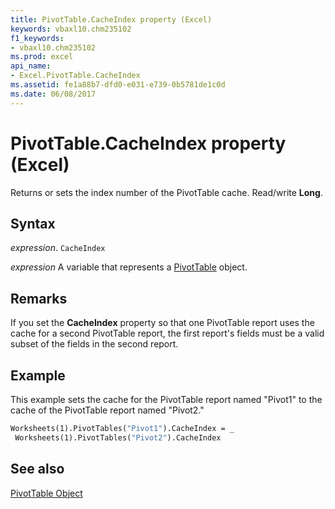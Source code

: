 ```yaml
---
title: PivotTable.CacheIndex property (Excel)
keywords: vbaxl10.chm235102
f1_keywords:
- vbaxl10.chm235102
ms.prod: excel
api_name:
- Excel.PivotTable.CacheIndex
ms.assetid: fe1a88b7-dfd0-e031-e739-0b5781de1c0d
ms.date: 06/08/2017
---
```



# PivotTable.CacheIndex property (Excel)

Returns or sets the index number of the PivotTable cache. Read/write  **Long**.


## Syntax

_expression_. `CacheIndex`

_expression_ A variable that represents a [PivotTable](Excel.PivotTable.md) object.


## Remarks

If you set the  **CacheIndex** property so that one PivotTable report uses the cache for a second PivotTable report, the first report's fields must be a valid subset of the fields in the second report.


## Example

This example sets the cache for the PivotTable report named "Pivot1" to the cache of the PivotTable report named "Pivot2."


```vb
Worksheets(1).PivotTables("Pivot1").CacheIndex = _ 
 Worksheets(1).PivotTables("Pivot2").CacheIndex
```


## See also


[PivotTable Object](Excel.PivotTable.md)

